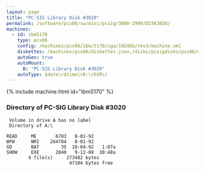 ```yaml
---
layout: page
title: "PC-SIG Library Disk #3020"
permalink: /software/pcx86/sw/misc/pcsig/3000-3999/DISK3020/
machines:
  - id: ibm5170
    type: pcx86
    config: /machines/pcx86/ibm/5170/cga/1024kb/rev3/machine.xml
    diskettes: /machines/pcx86/diskettes.json,/disks/pcsigdisks/pcx86/diskettes.json
    autoGen: true
    autoMount:
      B: "PC-SIG Library Disk #3020"
    autoType: $date\r$time\rB:\rDIR\r
---
```


{% include machine.html id="ibm5170" %}

### Directory of PC-SIG Library Disk #3020

     Volume in drive A has no label
     Directory of A:\

    READ     ME       6703   8-01-92
    WFW      WRI    264704   8-01-92
    GO       BAT        35  10-04-92   1:07a
    SHOW     EXE      2040   9-12-88  10:48a
            4 file(s)     273482 bytes
                           47104 bytes free
